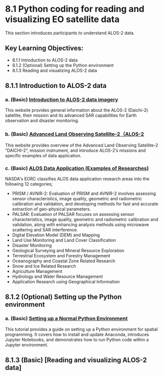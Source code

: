 # 8.1 Python coding for reading and visualizing EO satellite data
This section introduces participants to understand ALOS-2 data.

## Key Learning Objectives:
- 8.1.1 Introduction to ALOS-2 data 
- 8.1.2 (Optional) Setting up the Python environment
- 8.1.3 Reading and visualizing ALOS-2 data

## 8.1.1 Introduction to ALOS-2 data
### a. (Basic) [Introduction to ALOS-2 data imagery](https://www.eoportal.org/satellite-missions/alos-2#alos-2-advanced-land-observing-satellite-2-sar-mission--daichi-2)

This website provides general information about the ALOS-2 (Daichi-2) satellite, their mission and its advanced SAR capabilities for Earth observation and disaster monitoring.

### b. (Basic) [Advanced Land Observing Satellite-2（ALOS-2](https://global.jaxa.jp/projects/sat/alos2/pdf/daichi2_e.pdf)

This website provides overview of the Advanced Land Observing Satellite-2 “DAICHI-2”, mission instrument, and introduce ALOS-2’s missions and specific examples of data application.

### c. (Basic) [ALOS Data Application (Examples of Researches)](https://www.eorc.jaxa.jp/ALOS/en/gallery/example.htm)

NASDA's EORC classifies ALOS data application research areas into the following 12 categories;

- PRISM / AVNIR-2: Evaluation of PRISM and AVNIR-2 involves assessing sensor characteristics, image quality, geometric and radiometric calibration and validation, and developing methods for fast and accurate extraction of geo-physical parameters.
- PALSAR: Evaluation of PALSAR focuses on assessing sensor characteristics, image quality, geometric and radiometric calibration and validation, along with enhancing analysis methods using microwave scattering and SAR interference.
- Digital Elevation Model (DEM) and Mapping
- Land Use Monitoring and Land Cover Classification
- Disaster Monitoring
- Geological Surveying and Mineral Resource Exploration
- Terrestrial Ecosystem and Forestry Management
- Oceanography and Coastal Zone Related Research
- Snow and Ice Related Research
- Agriculture Management
- Hydrology and Water Resource Management
- Application Research using Geographical Information

## 8.1.2 (Optional) Setting up the Python environment
### a. (Basic) [Setting up a Normal Python Environment](https://pygis.io/docs/b_getting_started.html#jupyter-notebooks)

This tutorial provides a guide on setting up a Python environment for spatial programming. It covers how to install and update Anaconda, introduces Jupyter Notebooks, and demonstrates how to run Python code within a Jupyter environment. 

## 8.1.3 (Basic) [Reading and visualizing ALOS-2 data]